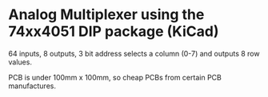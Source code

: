Analog Multiplexer using the 74xx4051 DIP package (KiCad)
=========================================================

64 inputs, 8 outputs, 3 bit address selects a column (0-7) and outputs 8 row values.

PCB is under 100mm x 100mm, so cheap PCBs from certain PCB manufactures.